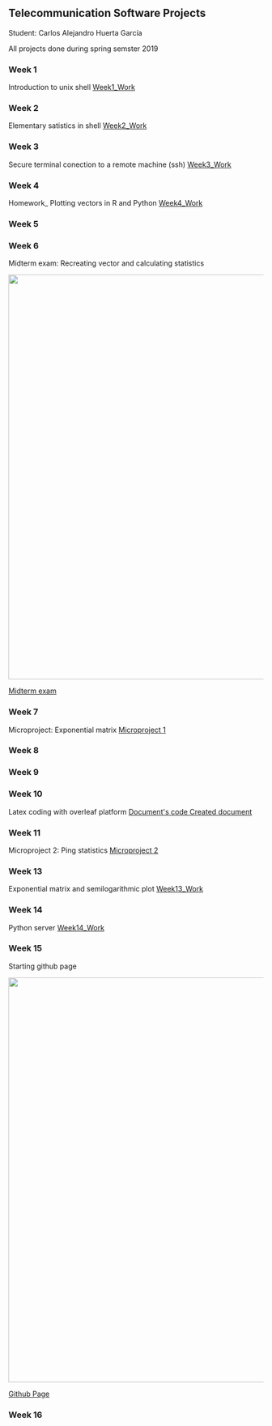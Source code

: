## Telecommunication Software Projects

Student: Carlos Alejandro Huerta García

All projects done during spring semster 2019

### Week 1

Introduction to unix shell
<a href="https://github.com/CarlosAHuertaG/Telecommunication-Software_Week1/blob/master/Shell_Terminal%20history_1.txt"> Week1_Work </a>

### Week 2

Elementary satistics in shell
<a href="https://github.com/CarlosAHuertaG/Telecommunication-Software_Week2/blob/master/Shell_Terminal%20history_2.txt"> Week2_Work </a>

### Week 3

Secure terminal conection to a remote machine (ssh)
<a href="https://github.com/CarlosAHuertaG/Telecommunication-Software_Week3/blob/master/Shell_Terminal%20history_3.txt"> Week3_Work </a>

### Week 4

Homework_ Plotting vectors in R and Python
<a href="https://github.com/CarlosAHuertaG/Telecommunication-Software_Week4/blob/master/Homework%20%232_Carlos%20Huerta.pdf"> Week4_Work </a>

### Week 5



### Week 6

Midterm exam: Recreating vector and calculating statistics

<img src="file:///media/carlos/DATA/Linux_Share/Telecommunication%20software/RAE411/Week_6/index.png" width="800" align="middle">

<a href="https://github.com/CarlosAHuertaG/Telecommunication-Software_Week6/blob/master/Mid%20Term%20Exam%201_Carlos%20Huerta.pdf"> Midterm exam </a>


### Week 7

Microproject: Exponential matrix
<a href="https://github.com/CarlosAHuertaG/Telecommunication-Software_Week7"> Microproject 1 </a>

### Week 8


### Week 9


### Week 10

Latex coding with overleaf platform
<a href="https://github.com/CarlosAHuertaG/Telecommunication-Software_Week10/blob/master/Overleaf_Latex_code.txt"> Document's code </a>
<a href="https://github.com/CarlosAHuertaG/Telecommunication-Software_Week10/blob/master/411_01.pdf"> Created document </a>

### Week 11

Microproject 2: Ping statistics
<a href="https://github.com/CarlosAHuertaG/Telecommunication-Software_Week11"> Microproject 2 </a>

### Week 13

Exponential matrix and semilogarithmic plot
<a href="https://github.com/CarlosAHuertaG/ClassWorkWeek13"> Week13_Work </a>

### Week 14

Python server
<a href="https://github.com/CarlosAHuertaG/411-W14"> Week14_Work </a>

### Week 15

Starting github page

<img src="file:///home/carlos/Pictures/Screenshot%20from%202019-05-29%2013-23-17.png" width="800" align="middle">

<a href="https://carlosahuertag.github.io/RAE411/"> Github Page </a>


### Week 16

